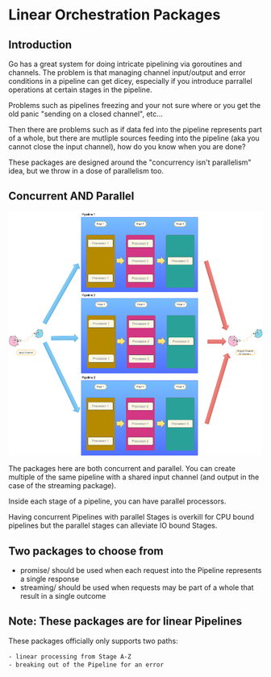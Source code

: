 # Linear Orchestration Packages

## Introduction

Go has a great system for doing intricate pipelining via goroutines and channels.  The problem is that managing channel input/output and error conditions in a pipeline can get dicey, especially if you introduce parrallel operations at certain stages in the pipeline.

Problems such as pipelines freezing and your not sure where or you get the old panic "sending on a closed channel", etc... 

Then there are problems such as if data fed into the pipeline represents part of a whole, but there are mutliple sources feeding into the pipeline (aka you cannot close the input channel), how do you know when you are done?

These packages are designed around the "concurrency isn't parallelism" idea, but we throw in a dose of parallelism too.

## Concurrent AND Parallel

![Basic Pipeline Diagram](https://github.com/johnsiilver/orchestration/blob/main/linear/pipline.png?raw=true)

The packages here are both concurrent and parallel.  You can create multiple of the same pipeline with a shared input channel (and output in the case of the streaming package).

Inside each stage of a pipeline, you can have parallel processors. 

Having concurrent Pipelines with parallel Stages is overkill for CPU bound pipelines but the parallel stages can alleviate IO bound Stages. 

## Two packages to choose from

- promise/ should be used when each request into the Pipeline represents a single response
- streaming/ should be used when requests may be part of a whole that result in a single outcome

## Note: These packages are for linear Pipelines

These packages officially only supports two paths:

	- linear processing from Stage A-Z
	- breaking out of the Pipeline for an error
